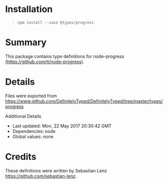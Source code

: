 # Installation
> `npm install --save @types/progress`

# Summary
This package contains type definitions for node-progress (https://github.com/tj/node-progress).

# Details
Files were exported from https://www.github.com/DefinitelyTyped/DefinitelyTyped/tree/master/types/progress

Additional Details
 * Last updated: Mon, 22 May 2017 20:30:42 GMT
 * Dependencies: node
 * Global values: none

# Credits
These definitions were written by Sebastian Lenz <https://github.com/sebastian-lenz>.
